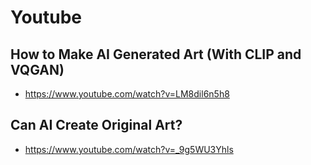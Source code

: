# Youtube

## How to Make AI Generated Art (With CLIP and VQGAN)
* https://www.youtube.com/watch?v=LM8dil6n5h8

## Can AI Create Original Art?
* https://www.youtube.com/watch?v=_9g5WU3Yhls

